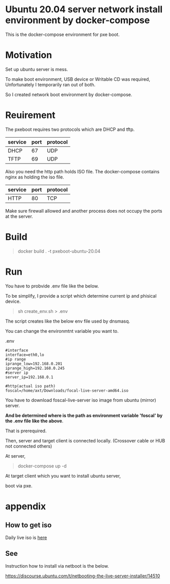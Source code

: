 # Ubuntu 20.04 server network install environment by docker-compose

This is the docker-compose environment for pxe boot.

# Motivation

Set up ubuntu server is mess.

To make boot environment, USB device or Writable CD was required, Unfortunately I temporarily ran out of both.

So I created network boot environment by docker-compose.

# Reuirement 

The pxeboot requires two protocols which are DHCP and tftp.

| service | port | protocol |
| ---------- | ---------- | ---------- |
| DHCP       | 67         | UDP        |
| TFTP       | 69         | UDP        |

Also you need the http path holds ISO file.
The docker-compose contains nginx as holding the iso file.

| service | port | protocol |
| ---------- | ---------- | ---------- |
| HTTP       | 80         | TCP        |

Make sure firewall allowed and another process does not occupy the ports at the server.

# Build

> docker build . -t pxeboot-ubuntu-20.04

# Run

You have to probvide .env file like the below.

To be simplify, I provide a script which determine current ip and phisical device.

> sh create_env.sh > .env

The script creates like the below env file used by dnsmasq.

You can change the environmtnt variable you want to.

.env
```
#interface
interface=eth0,lo
#ip range
iprange_low=192.168.0.201
iprange_high=192.168.0.245
#server ip
server_ip=192.168.0.1

#http(actual iso path)
foscal=/home/axt/Downloads/focal-live-server-amd64.iso
```

You have to download foscal-live-server iso image from ubuntu (mirror) server.

**And be determined where is the path as environment variable 'foscal' by the .env file like the above**.

That is prerequired.

Then, server and target client is connected locally.
(Crossover cable or HUB not connected others)

At server,

> docker-compose up -d

At target client which you want to install ubuntu server, 

boot via pxe.

# appendix

## How to get iso

Daily live iso is [here](http://cdimage.ubuntu.com/ubuntu-server/daily-live/current/)

## See

Instruction how to install via netboot is the below.

https://discourse.ubuntu.com/t/netbooting-the-live-server-installer/14510